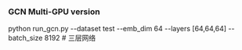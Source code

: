 ### GCN Multi-GPU version
python run_gcn.py --dataset test --emb_dim 64 --layers \[64,64,64\] --batch_size 8192 # 三层网络